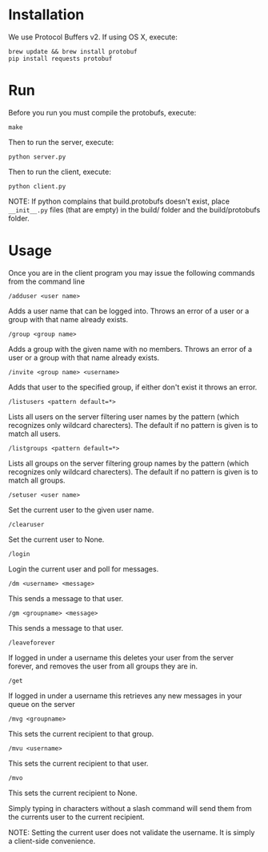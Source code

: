 # Installation

We use Protocol Buffers v2. If using OS X, execute:

    brew update && brew install protobuf
    pip install requests protobuf

# Run

Before you run you must compile the protobufs, execute:

    make

Then to run the server, execute:

    python server.py

Then to run the client, execute:

    python client.py

NOTE: If python complains that build.protobufs doesn't exist, place `__init__.py` files (that are empty) in the build/ folder and the build/protobufs folder.

# Usage

Once you are in the client program you may issue the following commands from the command line

    /adduser <user name>

Adds a user name that can be logged into. Throws an error of a user or a group with that name already exists.

    /group <group name>

Adds a group with the given name with no members. Throws an error of a user or a group with that name already exists.

    /invite <group name> <username>

Adds that user to the specified group, if either don't exist it throws an error.

    /listusers <pattern default=*>

Lists all users on the server filtering user names by the pattern (which recognizes only wildcard charecters). The default if no pattern is given is to match all users.

    /listgroups <pattern default=*>

Lists all groups on the server filtering group names by the pattern (which recognizes only wildcard charecters). The default if no pattern is given is to match all groups.

    /setuser <user name>

Set the current user to the given user name.

    /clearuser

Set the current user to None.

    /login

Login the current user and poll for messages.

    /dm <username> <message>

This sends a message to that user.

    /gm <groupname> <message>

This sends a message to that user.

    /leaveforever

If logged in under a username this deletes your user from the server forever, and removes the user from all groups they are in.

    /get

If logged in under a username this retrieves any new messages in your queue on the server

    /mvg <groupname>

This sets the current recipient to that group.

    /mvu <username>

This sets the current recipient to that user.

    /mvo

This sets the current recipient to None.

Simply typing in characters without a slash command will send them from the currents user to the current recipient.

NOTE: Setting the current user does not validate the username. It is simply a client-side convenience.
